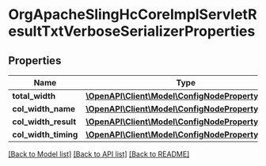 # OrgApacheSlingHcCoreImplServletResultTxtVerboseSerializerProperties

## Properties
Name | Type | Description | Notes
------------ | ------------- | ------------- | -------------
**total_width** | [**\OpenAPI\Client\Model\ConfigNodePropertyInteger**](ConfigNodePropertyInteger.md) |  | [optional] 
**col_width_name** | [**\OpenAPI\Client\Model\ConfigNodePropertyInteger**](ConfigNodePropertyInteger.md) |  | [optional] 
**col_width_result** | [**\OpenAPI\Client\Model\ConfigNodePropertyInteger**](ConfigNodePropertyInteger.md) |  | [optional] 
**col_width_timing** | [**\OpenAPI\Client\Model\ConfigNodePropertyInteger**](ConfigNodePropertyInteger.md) |  | [optional] 

[[Back to Model list]](../README.md#documentation-for-models) [[Back to API list]](../README.md#documentation-for-api-endpoints) [[Back to README]](../README.md)


